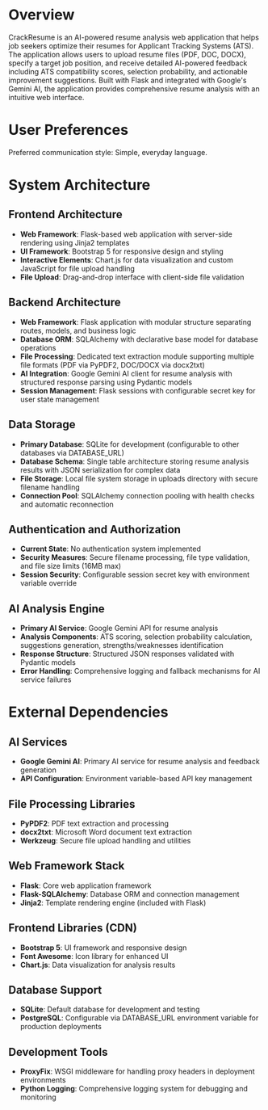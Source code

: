 # Overview

CrackResume is an AI-powered resume analysis web application that helps job seekers optimize their resumes for Applicant Tracking Systems (ATS). The application allows users to upload resume files (PDF, DOC, DOCX), specify a target job position, and receive detailed AI-powered feedback including ATS compatibility scores, selection probability, and actionable improvement suggestions. Built with Flask and integrated with Google's Gemini AI, the application provides comprehensive resume analysis with an intuitive web interface.

# User Preferences

Preferred communication style: Simple, everyday language.

# System Architecture

## Frontend Architecture
- **Web Framework**: Flask-based web application with server-side rendering using Jinja2 templates
- **UI Framework**: Bootstrap 5 for responsive design and styling
- **Interactive Elements**: Chart.js for data visualization and custom JavaScript for file upload handling
- **File Upload**: Drag-and-drop interface with client-side file validation

## Backend Architecture
- **Web Framework**: Flask application with modular structure separating routes, models, and business logic
- **Database ORM**: SQLAlchemy with declarative base model for database operations
- **File Processing**: Dedicated text extraction module supporting multiple file formats (PDF via PyPDF2, DOC/DOCX via docx2txt)
- **AI Integration**: Google Gemini AI client for resume analysis with structured response parsing using Pydantic models
- **Session Management**: Flask sessions with configurable secret key for user state management

## Data Storage
- **Primary Database**: SQLite for development (configurable to other databases via DATABASE_URL)
- **Database Schema**: Single table architecture storing resume analysis results with JSON serialization for complex data
- **File Storage**: Local file system storage in uploads directory with secure filename handling
- **Connection Pool**: SQLAlchemy connection pooling with health checks and automatic reconnection

## Authentication and Authorization
- **Current State**: No authentication system implemented
- **Security Measures**: Secure filename processing, file type validation, and file size limits (16MB max)
- **Session Security**: Configurable session secret key with environment variable override

## AI Analysis Engine
- **Primary AI Service**: Google Gemini API for resume analysis
- **Analysis Components**: ATS scoring, selection probability calculation, suggestions generation, strengths/weaknesses identification
- **Response Structure**: Structured JSON responses validated with Pydantic models
- **Error Handling**: Comprehensive logging and fallback mechanisms for AI service failures

# External Dependencies

## AI Services
- **Google Gemini AI**: Primary AI service for resume analysis and feedback generation
- **API Configuration**: Environment variable-based API key management

## File Processing Libraries
- **PyPDF2**: PDF text extraction and processing
- **docx2txt**: Microsoft Word document text extraction
- **Werkzeug**: Secure file upload handling and utilities

## Web Framework Stack
- **Flask**: Core web application framework
- **Flask-SQLAlchemy**: Database ORM and connection management
- **Jinja2**: Template rendering engine (included with Flask)

## Frontend Libraries (CDN)
- **Bootstrap 5**: UI framework and responsive design
- **Font Awesome**: Icon library for enhanced UI
- **Chart.js**: Data visualization for analysis results

## Database Support
- **SQLite**: Default database for development and testing
- **PostgreSQL**: Configurable via DATABASE_URL environment variable for production deployments

## Development Tools
- **ProxyFix**: WSGI middleware for handling proxy headers in deployment environments
- **Python Logging**: Comprehensive logging system for debugging and monitoring